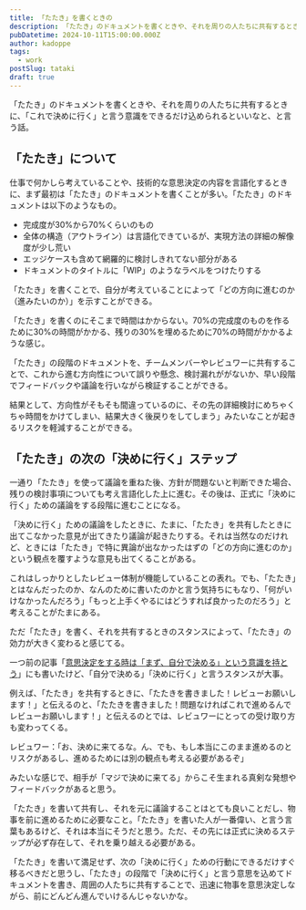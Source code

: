 ```yaml
---
title: 「たたき」を書くときの
description: 「たたき」のドキュメントを書くときや、それを周りの人たちに共有するときに、「これで決めに行く」と言う意識をできるだけ込められるといいなと、と言う話
pubDatetime: 2024-10-11T15:00:00.000Z
author: kadoppe
tags:
  - work
postSlug: tataki
draft: true
---
```


「たたき」のドキュメントを書くときや、それを周りの人たちに共有するときに、「これで決めに行く」と言う意識をできるだけ込められるといいなと、と言う話。

## 「たたき」について

仕事で何かしら考えていることや、技術的な意思決定の内容を言語化するときに、まず最初は「たたき」のドキュメントを書くことが多い。「たたき」のドキュメントは以下のようなもの。

* 完成度が30%から70%くらいのもの
* 全体の構造（アウトライン）は言語化できているが、実現方法の詳細の解像度が少し荒い
* エッジケースも含めて網羅的に検討しきれてない部分がある
* ドキュメントのタイトルに「WIP」のようなラベルをつけたりする

「たたき」を書くことで、自分が考えていることによって「どの方向に進むのか（進みたいのか）」を示すことができる。

「たたき」を書くのにそこまで時間はかからない。70%の完成度のものを作るために30%の時間がかかる、残りの30%を埋めるために70%の時間がかかるような感じ。

「たたき」の段階のドキュメントを、チームメンバーやレビュワーに共有することで、これから進む方向性について誤りや懸念、検討漏れががないか、早い段階でフィードバックや議論を行いながら検証することができる。

結果として、方向性がそもそも間違っているのに、その先の詳細検討にめちゃくちゃ時間をかけてしまい、結果大きく後戻りをしてしまう」みたいなことが起きるリスクを軽減することができる。

## 「たたき」の次の「決めに行く」ステップ

一通り「たたき」を使って議論を重ねた後、方針が問題ないと判断できた場合、残りの検討事項についても考え言語化した上に進む。その後は、正式に「決めに行く」ための議論をする段階に進むことになる。

「決めに行く」ための議論をしたときに、たまに、「たたき」を共有したときに出てこなかった意見が出てきたり議論が起きたりする。それは当然なのだけれど、ときには「たたき」で特に異論が出なかったはずの「どの方向に進むのか」という観点を覆すような意見も出てくることがある。

これはしっかりとしたレビュー体制が機能していることの表れ。でも、「たたき」とはなんだったのか、なんのために書いたのかと言う気持ちにもなり、「何がいけなかったんだろう」「もっと上手くやるにはどうすれば良かったのだろう」と考えることがたまにある。

ただ「たたき」を書く、それを共有するときのスタンスによって、「たたき」の効力が大きく変わると感じてる。

一つ前の記事「[意思決定をする時は「まず、自分で決める」という意識を持とう](https://kadoppe.com/posts/2024-10-08-make-decisions-start-by-deciding-yourself/)」にも書いたけど、「自分で決める」「決めに行く」と言うスタンスが大事。

例えば、「たたき」を共有するときに、「たたきを書きました！レビューお願いします！」と伝えるのと、「たたきを書きました！問題なければこれで進めるんでレビューお願いします！」と伝えるのとでは、レビュワーにとっての受け取り方も変わってくる。

レビュワー：「お、決めに来てるな。ん、でも、もし本当にこのまま進めるのとリスクがあるし、進めるためには別の観点も考える必要があるぞ」

みたいな感じで、相手が「マジで決めに来てる」からこそ生まれる真剣な発想やフィードバックがあると思う。

「たたき」を書いて共有し、それを元に議論することはとても良いことだし、物事を前に進めるために必要なこと。「たたき」を書いた人が一番偉い、と言う言葉もあるけど、それは本当にそうだと思う。ただ、その先には正式に決めるステップが必ず存在して、それを乗り越える必要がある。

「たたき」を書いて満足せず、次の「決めに行く」ための行動にできるだけすぐ移るべきだと思うし、「たたき」の段階で「決めに行く」と言う意思を込めてドキュメントを書き、周囲の人たちに共有することで、迅速に物事を意思決定しながら、前にどんどん進んでいけるんじゃないかな。
